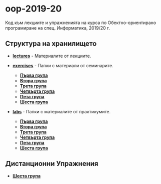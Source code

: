 # oop-2019-20
Код към лекциите и упражненията на курса по Обектно-ориентирано програмиране на спец. Информатика, 2019/20 г. 

## Структура на хранилището

 * [__lectures__](https://github.com/triffon/oop-2019-20/tree/master/lectures) - Материалите от лекциите.
 
 * [__exercises__](https://github.com/triffon/oop-2019-20/tree/master/exercises) - Папки с материали от семинарите.
    * [__Първа група__](https://github.com/triffon/oop-2019-20/tree/master/exercises/1)
    * [__Втора група__](https://github.com/triffon/oop-2019-20/tree/master/exercises/2)
    * [__Трета група__](https://github.com/triffon/oop-2019-20/tree/master/exercises/3)
    * [__Четвърта група__](https://github.com/triffon/oop-2019-20/tree/master/exercises/4)
    * [__Пета група__](https://github.com/triffon/oop-2019-20/tree/master/exercises/5)
    * [__Шеста група__](https://github.com/triffon/oop-2019-20/tree/master/exercises/6)
    
 * [__labs__](https://github.com/triffon/oop-2019-20/tree/master/labs) - Папки с материалите от практикумите.
    * [__Първа група__](https://github.com/triffon/oop-2019-20/tree/master/labs/1)
    * [__Втора група__](https://github.com/triffon/oop-2019-20/tree/master/labs/2)
    * [__Трета група__](https://github.com/triffon/oop-2019-20/tree/master/labs/3)
    * [__Четвърта група__](https://github.com/triffon/oop-2019-20/tree/master/labs/4)
    * [__Пета група__](https://github.com/triffon/oop-2019-20/tree/master/labs/5)
    * [__Шеста група__](https://github.com/triffon/oop-2019-20/tree/master/labs/6)


    
## Дистанционни Упражнения

 * [__Шеста група__](https://drive.google.com/drive/folders/0B2mK2PokkjqTfmk2ZjhhVDBwNWVhVEd6bnU4SFlES2loQ0hhcHVRSGVsZDA2Q0ZjNkY0dXM?usp=sharing)
